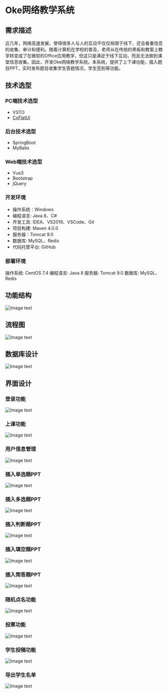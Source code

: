# Oke网络教学系统
## 需求描述
近几年，网络高速发展，使得很多人与人的互动不仅仅局限于线下，还会看重信息的收集、审计和便利。随着计算机在学校的普及，老师从在传统的黑板和教案上教学转变成了在微软的Office应用教学，但这只是满足于线下互动，而且无法做到课堂信息收集。因此，开发Oke网络教学系统。本系统，提供了上下课功能，插入题目PPT，实时发布题目收集学生答题情况，学生签到等功能。
## 技术选型
### PC端技术选型
* VSTO
* [CxFlatUI](https://github.com/HuJinguang/CxFlatUI)
### 后台技术选型
* SpringBoot
* MyBatis
### Web端技术选型
* Vue3
* Bootstrap
* jQuery
### 开发环境
* 操作系统：Windows
* 编程语言: Java 8、C#
* 开发工具: IDEA、VS2019、VSCode、Git
* 项目构建: Maven 4.0.0
* 服务器：Tomcat 9.0
* 数据库: MySQL、Redis
* 代码托管平台: GitHub
### 部署环境
操作系统: CentOS 7.4
编程语言: Java 8
服务器: Tomcat 9.0
数据库: MySQL、Redis
## 功能结构
![Image text](https://raw.githubusercontent.com/ZengYingJun97/Oke/develop/img-folder/img1.png)
## 流程图
![Image text](https://raw.githubusercontent.com/ZengYingJun97/Oke/develop/img-folder/img2.png)
## 数据库设计
![Image text](https://raw.githubusercontent.com/ZengYingJun97/Oke/develop/img-folder/img3.png)
## 界面设计
### 登录功能
![Image text](https://raw.githubusercontent.com/ZengYingJun97/Oke/develop/img-folder/img7.png)
### 上课功能
![Image text](https://raw.githubusercontent.com/ZengYingJun97/Oke/develop/img-folder/img4.png)
### 用户信息管理
![Image text](https://raw.githubusercontent.com/ZengYingJun97/Oke/develop/img-folder/img8.png)
### 插入单选题PPT
![Image text](https://raw.githubusercontent.com/ZengYingJun97/Oke/develop/img-folder/img9.png)
### 插入多选题PPT
![Image text](https://raw.githubusercontent.com/ZengYingJun97/Oke/develop/img-folder/img10.png)
### 插入判断题PPT
![Image text](https://raw.githubusercontent.com/ZengYingJun97/Oke/develop/img-folder/img5.png)
### 插入填空题PPT
![Image text](https://raw.githubusercontent.com/ZengYingJun97/Oke/develop/img-folder/img14.png)
### 插入简答题PPT
![Image text](https://raw.githubusercontent.com/ZengYingJun97/Oke/develop/img-folder/img15.png)
### 随机点名功能
![Image text](https://raw.githubusercontent.com/ZengYingJun97/Oke/develop/img-folder/img12.png)
### 投票功能
![Image text](https://raw.githubusercontent.com/ZengYingJun97/Oke/develop/img-folder/img6.png)
### 学生投稿功能
![Image text](https://raw.githubusercontent.com/ZengYingJun97/Oke/develop/img-folder/img11.png)
### 导出学生名单
![Image text](https://raw.githubusercontent.com/ZengYingJun97/Oke/develop/img-folder/img13.png)